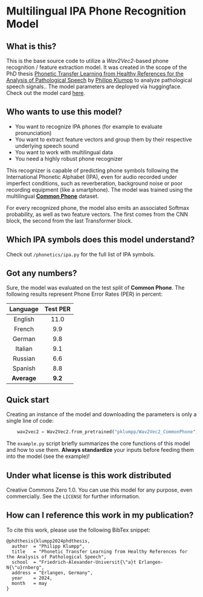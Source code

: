 # Multilingual IPA Phone Recognition Model

## What is this?
This is the base source code to utilize a _Wav2Vec2_-based phone recognition / feature extraction model. It was created in the scope of the PhD thesis [Phonetic Transfer Learning from Healthy References for the Analysis of Pathological Speech](https://open.fau.de/items/d0c6b800-e217-4049-ab1f-a746fc9b3966) by [Philipp Klumpp](https://scholar.google.com/citations?user=IWvgno4AAAAJ) to analyze pathological speech signals.. The model parameters are deployed via huggingface. Check out the model card [here](https://huggingface.co/pklumpp/Wav2Vec2_CommonPhone).

## Who wants to use this model?
- You want to recognize IPA phones (for example to evaluate pronunciation)
- You want to extract feature vectors and group them by their respective underlying speech sound
- You want to work with multilingual data
- You need a highly robust phone recognizer

This recognizer is capable of predicting phone symbols following the International Phonetic Alphabet (IPA), even for audio recorded under imperfect conditions, such as reverberation, background noise or poor recording equipment (like a smartphone). The model was trained using the multilingual [**Common Phone**](https://zenodo.org/records/5846137) dataset.

For every recognized phone, the model also emits an associated Softmax probability, as well as two feature vectors. The first comes from the CNN block, the second from the last Transformer block.

## Which IPA symbols does this model understand?
Check out `/phonetics/ipa.py` for the full list of IPA symbols.

## Got any numbers?
Sure, the model was evaluated on the test split of **Common Phone**. The following results represent Phone Error Rates (PER) in percent:

| Language | Test PER |
|:---:|:---:|
| English | 11.0 |
| French | 9.9 |
| German | 9.8 |
| Italian | 9.1 |
| Russian | 6.6 |
| Spanish | 8.8 |
| **Average** | **9.2** |

## Quick start
Creating an instance of the model and downloading the parameters is only a single line of code:
```python
    wav2vec2 = Wav2Vec2.from_pretrained("pklumpp/Wav2Vec2_CommonPhone")
```

The `example.py` script briefly summarizes the core functions of this model and how to use them. **Always standardize** your inputs before feeding them into the model (see the example)!

## Under what license is this work distributed
Creative Commons Zero 1.0. You can use this model for any purpose, even commercially. See the `LICENSE` for further information.

## How can I reference this work in my publication?

To cite this work, please use the following BibTex snippet:

```
@phdthesis{klumpp2024phdthesis,
  author  = "Philipp Klumpp",
  title   = "Phonetic Transfer Learning from Healthy References for the Analysis of Pathological Speech",
  school  = "Friedrich-Alexander-Universit{\"a}t Erlangen-N{\"u}rnberg",
  address = "Erlangen, Germany",
  year    = 2024,
  month   = may
}
```
